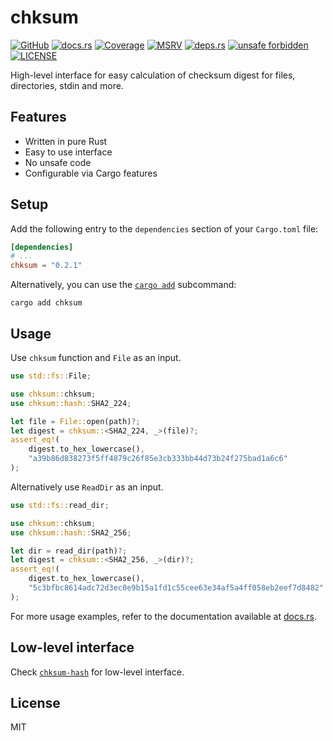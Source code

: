 # chksum

[![GitHub](https://img.shields.io/badge/github-ferric--bytes%2Fchksum-24292e?style=flat-square&logo=github "GitHub")](https://github.com/ferric-bytes/chksum)
[![docs.rs](https://img.shields.io/docsrs/chksum?style=flat-square&logo=docsdotrs "docs.rs")](https://docs.rs/chksum)
[![Coverage](https://img.shields.io/codecov/c/gh/ferric-bytes/chksum?style=flat-square&logo=codecov "Coverage")](https://app.codecov.io/gh/ferric-bytes/chksum)
[![MSRV](https://img.shields.io/badge/MSRV-1.65.0-informational?style=flat-square "MSRV")](https://github.com/ferric-bytes/chksum/blob/master/Cargo.toml)
[![deps.rs](https://deps.rs/crate/chksum/0.2.1/status.svg?style=flat-square "deps.rs")](https://deps.rs/crate/chksum/0.2.1)
[![unsafe forbidden](https://img.shields.io/badge/unsafe-forbidden-success.svg?style=flat-square "unsafe forbidden")](https://github.com/rust-secure-code/safety-dance)
[![LICENSE](https://img.shields.io/github/license/ferric-bytes/chksum?style=flat-square "LICENSE")](https://github.com/ferric-bytes/chksum/blob/master/LICENSE)

High-level interface for easy calculation of checksum digest for files, directories, stdin and more.

## Features

- Written in pure Rust
- Easy to use interface
- No unsafe code
- Configurable via Cargo features

## Setup

Add the following entry to the `dependencies` section of your `Cargo.toml` file:

```toml
[dependencies]
# ...
chksum = "0.2.1"
```

Alternatively, you can use the [`cargo add`](https://doc.rust-lang.org/cargo/commands/cargo-add.html) subcommand:

```shell
cargo add chksum
```

## Usage

Use `chksum` function and `File` as an input.

```rust
use std::fs::File;

use chksum::chksum;
use chksum::hash::SHA2_224;

let file = File::open(path)?;
let digest = chksum::<SHA2_224, _>(file)?;
assert_eq!(
    digest.to_hex_lowercase(),
    "a39b86d838273f5ff4879c26f85e3cb333bb44d73b24f275bad1a6c6"
);
```

Alternatively use `ReadDir` as an input.

```rust
use std::fs::read_dir;

use chksum::chksum;
use chksum::hash::SHA2_256;

let dir = read_dir(path)?;
let digest = chksum::<SHA2_256, _>(dir)?;
assert_eq!(
    digest.to_hex_lowercase(),
    "5c3bfbc8614adc72d3ec0e9b15a1fd1c55cee63e34af5a4ff058eb2eef7d8482"
);
```

For more usage examples, refer to the documentation available at [docs.rs](https://docs.rs/chksum).

## Low-level interface

Check [`chksum-hash`](https://crates.io/crates/chksum-hash) for low-level interface.

## License

MIT

